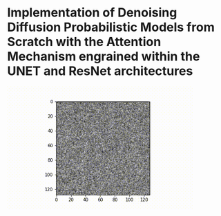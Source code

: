 # Implementation of Denoising Diffusion Probabilistic Models from Scratch with the Attention Mechanism engrained within the UNET and ResNet architectures

![DiffusionMass](results/diffusion_mass_71.gif)
